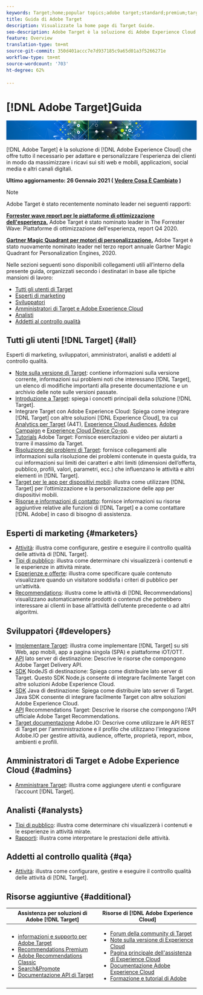 ```yaml
---
keywords: Target;home;popular topics;adobe target;standard;premium;target documentation;adobe target documentation
title: Guida di Adobe Target
description: Visualizzate la home page di Target Guide.
seo-description: Adobe Target è la soluzione di Adobe Experience Cloud che offre tutto il necessario per adattare e personalizzare l'esperienza dei clienti in modo da massimizzare i ricavi sui siti web e mobili, applicazioni, social media e altri canali digitali.
feature: Overview
translation-type: tm+mt
source-git-commit: 350d401accc7e7d937185c9a65d01a3f5266271e
workflow-type: tm+mt
source-wordcount: '703'
ht-degree: 62%

---
```



# [!DNL Adobe Target]Guida

![banner](assets/target-home-banner-simple.png)

[!DNL Adobe Target] è la soluzione di [!DNL Adobe Experience Cloud] che offre tutto il necessario per adattare e personalizzare l&#39;esperienza dei clienti in modo da massimizzare i ricavi sui siti web e mobili, applicazioni, social media e altri canali digitali.

**Ultimo aggiornamento: 26 Gennaio 2021 ( [Vedere Cosa È Cambiato](r-release-notes/doc-change.md) )**

>[!NOTE]
>
> Adobe Target è stato recentemente nominato leader nei seguenti rapporti:
>
>**[Forrester wave report per le piattaforme di ottimizzazione dell&#39;esperienza.](https://blog.adobe.com/en/2020/11/24/adobe-named-leader-in-forrester-wave-report-experience-optimization-platforms.html)**  Adobe Target è stato nominato leader in The Forrester Wave: Piattaforme di ottimizzazione dell&#39;esperienza, report Q4 2020.
>
>**[Gartner Magic Quadrant per motori di personalizzazione.](https://theblog.adobe.com/adobe-again-named-leader-in-gartner-magic-quadrant-for-personalization-engines/)**  Adobe Target è stato nuovamente nominato leader nel terzo report annuale Gartner Magic Quadrant for Personalization Engines, 2020.

Nelle sezioni seguenti sono disponibili collegamenti utili all’interno della presente guida, organizzati secondo i destinatari in base alle tipiche mansioni di lavoro:

- [Tutti gli utenti di Target](#all)
- [Esperti di marketing](#marketers)
- [Sviluppatori](#developers)
- [Amministratori di Target e Adobe Experience Cloud](#admins)
- [Analisti](#analysts)
- [Addetti al controllo qualità](#qa)

## Tutti gli utenti [!DNL Target] {#all}

Esperti di marketing, sviluppatori, amministratori, analisti e addetti al controllo qualità.

- [Note sulla versione di Target](r-release-notes/release-notes.md): contiene informazioni sulla versione corrente, informazioni sui problemi noti che interessano [!DNL Target], un elenco di modifiche importanti alla presente documentazione e un archivio delle note sulle versioni passate.
- [Introduzione a Target](c-intro/intro.md): spiega i concetti principali della soluzione [!DNL Target].
- Integrare Target con Adobe Experience Cloud: Spiega come integrare [!DNL Target] con altre soluzioni [!DNL Experience Cloud], tra cui [Analytics per Target](/help/c-integrating-target-with-mac/a4t/a4t.md) (A4T), [Experience Cloud Audiences](/help/c-integrating-target-with-mac/mmp.md), [Adobe Campaign](/help/c-integrating-target-with-mac/campaign-and-target.md) e [Experience Cloud Device Co-op](/help/c-integrating-target-with-mac/experience-cloud-device-co-op.md).
- [ Tutorials](https://experienceleague.adobe.com/docs/target-learn/tutorials/overview.html) Adobe Target: Fornisce esercitazioni e video per aiutarti a trarre il massimo da Target.
- [Risoluzione dei problemi di Target](r-troubleshooting-target/troubleshooting-target.md): fornisce collegamenti alle informazioni sulla risoluzione dei problemi contenute in questa guida, tra cui informazioni sui limiti dei caratteri e altri limiti (dimensioni dell’offerta, pubblico, profili, valori, parametri, ecc.) che influenzano le attività e altri elementi in [!DNL Target].
- [Target per le app per dispositivi mobili](c-target-mobile-app/target-mobile-app.md): illustra come utilizzare [!DNL Target] per l’ottimizzazione e la personalizzazione delle app per dispositivi mobili.
- [Risorse e informazioni di contatto](cmp-resources-and-contact-information.md): fornisce informazioni su risorse aggiuntive relative alle funzioni di [!DNL Target] e a come contattare [!DNL Adobe] in caso di bisogno di assistenza.

## Esperti di marketing {#marketers}

- [Attività](c-activities/activities.md): illustra come configurare, gestire e eseguire il controllo qualità delle attività di [!DNL Target].
- [Tipi di pubblico](c-target/target.md): illustra come determinare chi visualizzerà i contenuti e le esperienze in attività mirate.
- [Esperienze e offerte](c-experiences/experiences.md): illustra come specificare quale contenuto visualizzare quando un visitatore soddisfa i criteri di pubblico per un’attività.
- [Recommendations](c-recommendations/recommendations.md): illustra come le attività di [!DNL Recommendations] visualizzano automaticamente prodotti o contenuti che potrebbero interessare ai clienti in base all’attività dell’utente precedente o ad altri algoritmi.

## Sviluppatori  {#developers}

- [Implementare Target](c-implementing-target/implementing-target.md): illustra come implementare [!DNL Target] su siti Web, app mobili, app a pagina singola (SPA) e piattaforme iOT/OTT.
- [API](https://developers.adobetarget.com/api/delivery-api/) lato server di destinazione: Descrive le risorse che compongono  Adobe Target Delivery API.
- [SDK](https://github.com/adobe/target-nodejs-sdk) NodeJS di destinazione: Spiega come distribuire lato server di Target. Questo SDK Node.js consente di integrare facilmente Target con altre soluzioni Adobe Experience Cloud.
- [SDK](https://github.com/adobe/target-java-sdk) Java di destinazione: Spiega come distribuire lato server di Target. Java SDK consente di integrare facilmente Target con altre soluzioni Adobe Experience Cloud.
- [API](https://developers.adobetarget.com/api/recommendations/) Recommendations Target: Descrive le risorse che compongono l&#39;API ufficiale  Adobe Target Recommendations.
- [Target  documentazione](http://developers.adobetarget.com/api/#introduction) Adobe.IO: Descrive come utilizzare le API REST di Target per l&#39;amministrazione e il profilo che utilizzano l&#39;integrazione  Adobe.IO per gestire attività, audience, offerte, proprietà, report, mbox, ambienti e profili.

## Amministratori di Target e Adobe Experience Cloud {#admins}

- [Amministrare Target](administrating-target/administrating-target.md): illustra come aggiungere utenti e configurare l’account [!DNL Target].

## Analisti  {#analysts}

- [Tipi di pubblico](c-target/target.md): illustra come determinare chi visualizzerà i contenuti e le esperienze in attività mirate.
- [Rapporti](c-reports/reports.md): illustra come interpretare le prestazioni delle attività.

## Addetti al controllo qualità  {#qa}

- [Attività](c-activities/activities.md): illustra come configurare, gestire e eseguire il controllo qualità delle attività di [!DNL Target].

## Risorse aggiuntive {#additional}

| Assistenza per soluzioni di Adobe [!DNL Target] | Risorse di [!DNL Adobe Experience Cloud] |
|--- |--- |
| <ul><li>[ informazioni e supporto per Adobe Target](https://helpx.adobe.com/it/support/target.html)</li><li>[Recommendations Premium](c-recommendations/recommendations.md)</li><li>[Adobe Recommendations Classic](/help/assets/adobe-recommendations-classic.pdf)</li><li>[Search&amp;Promote](https://experienceleague.adobe.com/docs/search-promote/using/sp-home.html)</li><li>[Documentazione API di Target](c-implementing-target/c-api-and-sdk-overview/api-and-sdk-overview.md)</li></ul> | <ul><li>[Forum della community di Target](https://forums.adobe.com/community/experience-cloud/marketing-cloud/target)</li><li>[Note sulla versione di Experience Cloud](https://experienceleague.adobe.com/docs/release-notes/experience-cloud/current.html)</li><li>[Pagina principale dell&#39;assistenza di Experience Cloud](https://helpx.adobe.com/support/experience-cloud.html)</li><li>[Documentazione Adobe Experience Cloud](https://experienceleague.adobe.com/docs/experience-cloud/user-guides/home.html)</li><li>[Formazione e tutorial di Adobe](https://helpx.adobe.com/learning.html?promoid=KAUDK)</li></ul> |  |
